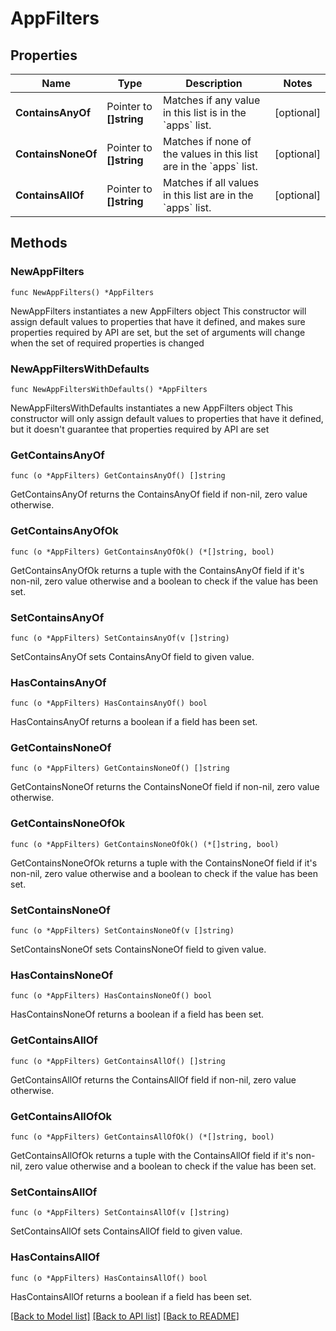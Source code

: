# AppFilters

## Properties

Name | Type | Description | Notes
------------ | ------------- | ------------- | -------------
**ContainsAnyOf** | Pointer to **[]string** | Matches if any value in this list is in the &#x60;apps&#x60; list. | [optional] 
**ContainsNoneOf** | Pointer to **[]string** | Matches if none of the values in this list are in the &#x60;apps&#x60; list. | [optional] 
**ContainsAllOf** | Pointer to **[]string** | Matches if all values in this list are in the &#x60;apps&#x60; list. | [optional] 

## Methods

### NewAppFilters

`func NewAppFilters() *AppFilters`

NewAppFilters instantiates a new AppFilters object
This constructor will assign default values to properties that have it defined,
and makes sure properties required by API are set, but the set of arguments
will change when the set of required properties is changed

### NewAppFiltersWithDefaults

`func NewAppFiltersWithDefaults() *AppFilters`

NewAppFiltersWithDefaults instantiates a new AppFilters object
This constructor will only assign default values to properties that have it defined,
but it doesn't guarantee that properties required by API are set

### GetContainsAnyOf

`func (o *AppFilters) GetContainsAnyOf() []string`

GetContainsAnyOf returns the ContainsAnyOf field if non-nil, zero value otherwise.

### GetContainsAnyOfOk

`func (o *AppFilters) GetContainsAnyOfOk() (*[]string, bool)`

GetContainsAnyOfOk returns a tuple with the ContainsAnyOf field if it's non-nil, zero value otherwise
and a boolean to check if the value has been set.

### SetContainsAnyOf

`func (o *AppFilters) SetContainsAnyOf(v []string)`

SetContainsAnyOf sets ContainsAnyOf field to given value.

### HasContainsAnyOf

`func (o *AppFilters) HasContainsAnyOf() bool`

HasContainsAnyOf returns a boolean if a field has been set.

### GetContainsNoneOf

`func (o *AppFilters) GetContainsNoneOf() []string`

GetContainsNoneOf returns the ContainsNoneOf field if non-nil, zero value otherwise.

### GetContainsNoneOfOk

`func (o *AppFilters) GetContainsNoneOfOk() (*[]string, bool)`

GetContainsNoneOfOk returns a tuple with the ContainsNoneOf field if it's non-nil, zero value otherwise
and a boolean to check if the value has been set.

### SetContainsNoneOf

`func (o *AppFilters) SetContainsNoneOf(v []string)`

SetContainsNoneOf sets ContainsNoneOf field to given value.

### HasContainsNoneOf

`func (o *AppFilters) HasContainsNoneOf() bool`

HasContainsNoneOf returns a boolean if a field has been set.

### GetContainsAllOf

`func (o *AppFilters) GetContainsAllOf() []string`

GetContainsAllOf returns the ContainsAllOf field if non-nil, zero value otherwise.

### GetContainsAllOfOk

`func (o *AppFilters) GetContainsAllOfOk() (*[]string, bool)`

GetContainsAllOfOk returns a tuple with the ContainsAllOf field if it's non-nil, zero value otherwise
and a boolean to check if the value has been set.

### SetContainsAllOf

`func (o *AppFilters) SetContainsAllOf(v []string)`

SetContainsAllOf sets ContainsAllOf field to given value.

### HasContainsAllOf

`func (o *AppFilters) HasContainsAllOf() bool`

HasContainsAllOf returns a boolean if a field has been set.


[[Back to Model list]](../README.md#documentation-for-models) [[Back to API list]](../README.md#documentation-for-api-endpoints) [[Back to README]](../README.md)


